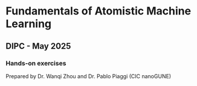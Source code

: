 # Fundamentals of Atomistic Machine Learning
## DIPC - May 2025

### Hands-on exercises
Prepared by Dr. Wanqi Zhou and Dr. Pablo Piaggi (CIC nanoGUNE)
